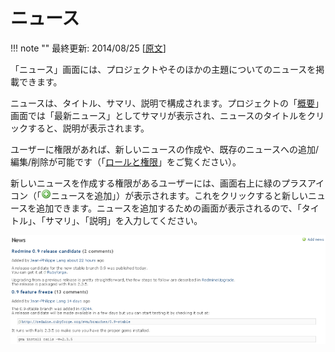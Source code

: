 ニュース
========

!!! note ""
    最終更新: 2014/08/25
    [[原文](http://www.redmine.org/projects/redmine/wiki/RedmineNews/15)]

「ニュース」画面には、プロジェクトやそのほかの主題についてのニュースを掲載できます。

ニュースは、タイトル、サマリ、説明で構成されます。プロジェクトの「[概要](RedmineProjectOverview)」画面では「最新ニュース」としてサマリが表示され、ニュースのタイトルをクリックすると、説明が表示されます。

ユーザーに権限があれば、新しいニュースの作成や、既存のニュースへの追加/編集/削除が可能です（「[ロールと権限](RedmineRoles)」をご覧ください）。

新しいニュースを作成する権限があるユーザーには、画面右上に緑のプラスアイコン（「![](redmine-dist-images/add.png)ニュースを追加」）が表示されます。これをクリックすると新しいニュースを追加できます。ニュースを追加するための画面が表示されるので、「タイトル」、「サマリ」、「説明」を入力してください。

![](RedmineNews/news_list.png)
